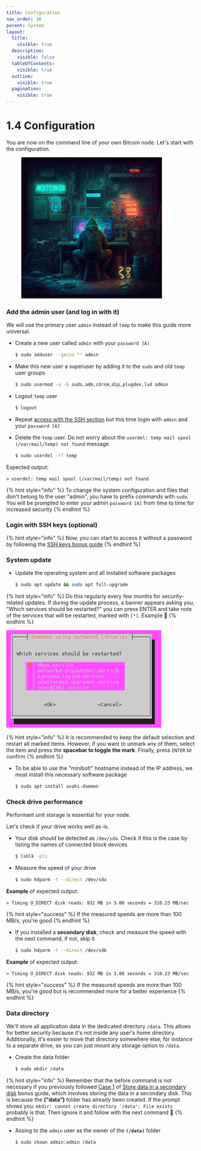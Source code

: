 ```yaml
---
title: Configuration
nav_order: 30
parent: System
layout:
  title:
    visible: true
  description:
    visible: false
  tableOfContents:
    visible: true
  outline:
    visible: true
  pagination:
    visible: true
---
```


# 1.4 Configuration

You are now on the command line of your own Bitcoin node. Let's start with the configuration.

<figure><img src="../.gitbook/assets/configuration.jpg" alt="" width="375"><figcaption></figcaption></figure>

### Add the admin user (and log in with it)

We will use the primary user `admin` instead of `temp` to make this guide more universal.

*   Create a new user called `admin` with your `password [A]`

    ```sh
    $ sudo adduser --gecos "" admin
    ```
*   Make this new user a superuser by adding it to the `sudo` and old `temp` user groups

    ```sh
    $ sudo usermod -a -G sudo,adm,cdrom,dip,plugdev,lxd admin
    ```
*   Logout `temp` user

    ```sh
    $ logout
    ```
* Repeat [access with the SSH section](remote-access.md#access-with-secure-shell) but this time login with `admin` and your `password [A]`
*   Delete the `temp` user. Do not worry about the `userdel: temp mail spool (/var/mail/temp) not found` message

    ```sh
    $ sudo userdel -rf temp
    ```

Expected output:

```
> userdel: temp mail spool (/var/mail/temp) not found
```

{% hint style="info" %}
To change the system configuration and files that don't belong to the user "admin", you have to prefix commands with `sudo`. You will be prompted to enter your admin `password [A]` from time to time for increased security
{% endhint %}

### Login with SSH keys (optional)

{% hint style="info" %}
Now, you can start to access it without a password by following the [SSH keys bonus guide](../bonus/system/ssh-keys.md)
{% endhint %}

### System update

*   Update the operating system and all installed software packages

    ```sh
    $ sudo apt update && sudo apt full-upgrade
    ```

{% hint style="info" %}
Do this regularly every few months for security-related updates. If during the update process, a banner appears asking you, "Which services should be restarted?" you can press ENTER and take note of the services that will be restarted, marked with `[*]`. Example 🔽
{% endhint %}

![](../images/update-action.PNG)

{% hint style="info" %}
It is recommended to keep the default selection and restart all marked items. However, if you want to unmark any of them, select the item and press the **spacebar to toggle the mark**. Finally, press `ENTER` to confirm
{% endhint %}

*   To be able to use the "minibolt" hostname instead of the IP address, we must install this necessary software package

    ```sh
    $ sudo apt install avahi-daemon
    ```

### Check drive performance

Performant unit storage is essential for your node.

Let's check if your drive works well as-is.

*   Your disk should be detected as `/dev/sda`. Check if this is the case by listing the names of connected block devices

    ```sh
    $ lsblk -pli
    ```
*   Measure the speed of your drive

    ```sh
    $ sudo hdparm -t --direct /dev/sda
    ```

**Example** of expected output:

```
> Timing O_DIRECT disk reads: 932 MB in 3.00 seconds = 310.23 MB/sec
```

{% hint style="success" %}
If the measured speeds are more than 100 MB/s, you're good
{% endhint %}

*   If you installed a **secondary disk**, check and measure the speed with the next command, if not, skip it

    ```sh
    $ sudo hdparm -t --direct /dev/sdb
    ```

**Example** of expected output:

```
> Timing O_DIRECT disk reads: 932 MB in 3.00 seconds = 310.23 MB/sec
```

{% hint style="success" %}
If the measured speeds are more than 100 MB/s, you're good but is recommended more for a better experience
{% endhint %}

### Data directory

We'll store all application data in the dedicated directory `/data`. This allows for better security because it's not inside any user's home directory. Additionally, it's easier to move that directory somewhere else, for instance to a separate drive, as you can just mount any storage option to `/data`.

*   Create the data folder

    ```sh
    $ sudo mkdir /data
    ```

{% hint style="info" %}
Remember that the before command is not necessary if you previously followed [Case 1](../bonus/system/store-data-secondary-disk.md#case-1-during-the-ubuntu-server-guided-installation) of [Store data in a secondary disk](../bonus/system/store-data-secondary-disk.md) bonus guide, which involves storing the data in a secondary disk. This is because the **("data")** folder has already been created. If the prompt shows you: `mkdir: cannot create directory '/data': File exists` probably is that. Then ignore it and follow with the next command 🔽
{% endhint %}

*   Assing to the `admin` user as the owner of the **`(/data)`** folder

    ```sh
    $ sudo chown admin:admin /data
    ```
